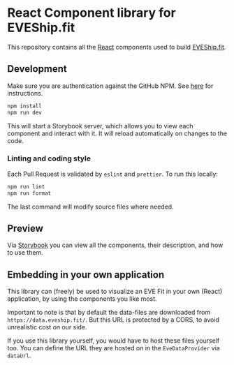 # React Component library for EVEShip.fit

This repository contains all the [React](https://react.dev/) components used to build [EVEShip.fit](https://eveship.fit).

## Development

Make sure you are authentication against the GitHub NPM.
See [here](https://docs.github.com/en/packages/working-with-a-github-packages-registry/working-with-the-npm-registry#authenticating-to-github-packages) for instructions.

```bash
npm install
npm run dev
```

This will start a Storybook server, which allows you to view each component and interact with it.
It will reload automatically on changes to the code.

### Linting and coding style

Each Pull Request is validated by `eslint` and `prettier`.
To run this locally:

```bash
npm run lint
npm run format
```

The last command will modify source files where needed.

## Preview

Via [Storybook](https://react.eveship.fit) you can view all the components, their description, and how to use them.

## Embedding in your own application

This library can (freely) be used to visualize an EVE Fit in your own (React) application, by using the components you like most.

Important to note is that by default the data-files are downloaded from `https://data.eveship.fit/`.
But this URL is protected by a CORS, to avoid unrealistic cost on our side.

If you use this library yourself, you would have to host these files yourself too.
You can define the URL they are hosted on in the `EveDataProvider` via `dataUrl`.
